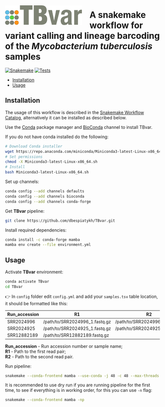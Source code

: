 <img align ="left" src=logo.svg width=250px style="padding-right: 25px; padding-top: 25px;">

# A snakemake workflow for variant calling and lineage barcoding of the _Mycobacterium tuberculosis_ samples

[![Snakemake](https://img.shields.io/badge/snakemake-≥7.18.2-brightgreen.svg)](https://snakemake.github.io)
[![Tests](https://github.com/dbespiatykh/TBvar/actions/workflows/main.yml/badge.svg?branch=main)](https://github.com/dbespiatykh/TBvar/actions/workflows/main.yml)

- [Installation](#installation)
- [Usage](#usage)

## Installation

The usage of this workflow is described in the [Snakemake Workflow Catalog](https://snakemake.github.io/snakemake-workflow-catalog/?usage=dbespiatykh/TBvar), alternatively it can be installed as described below.

Use the [Conda](https://docs.conda.io/en/latest/) package manager and [BioConda](https://bioconda.github.io/index.html) channel to install TBvar.

If you do not have conda installed do the following:

```bash
# Download Conda installer
wget https://repo.anaconda.com/miniconda/Miniconda3-latest-Linux-x86_64.sh
# Set permissions
chmod -X Miniconda3-latest-Linux-x86_64.sh
# Install
bash Miniconda3-latest-Linux-x86_64.sh
```

Set up channels:

```bash
conda config --add channels defaults
conda config --add channels bioconda
conda config --add channels conda-forge
```

Get **TBvar** pipeline:

```bash
git clone https://github.com/dbespiatykh/TBvar.git
```

Install required dependencies:

```bash
conda install -c conda-forge mamba
mamba env create --file environment.yml
```

## Usage

Activate **TBvar** environment:

```bash
conda activate TBvar
cd TBvar
```

:point_right: In `config` folder edit `config.yml` and add your `samples.tsv` table location, it should be formatted like this:

| Run_accession | R1                             | R2                             |
| ------------- | ------------------------------ | ------------------------------ |
| SRR2024996    | /path/to/SRR2024996_1.fastq.gz | /path/to/SRR2024996_2.fastq.gz |
| SRR2024925    | /path/to/SRR2024925_1.fastq.gz | /path/to/SRR2024925_2.fastq.gz |
| SRR12882189   | /path/to/SRR12882189.fastq.gz  |                                |

**Run_accession** - Run accession number or sample name;\
**R1** - Path to the first read pair;\
**R2** - Path to the second read pair.

Run pipeline:

```bash
snakemake --conda-frontend mamba --use-conda -j 48 -c 48 --max-threads 48 -k --rerun-incomplete
```

It is recommended to use dry run if you are running pipeline for the first time, to see if everything is in working order, for this you can use `-n` flag:

```bash
snakemake --conda-frontend mamba -np
```

